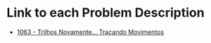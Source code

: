# Link to each Problem Description
* [1063 - Trilhos Novamente... Traçando Movimentos](https://www.urionlinejudge.com.br/judge/pt/problems/view/1063)
